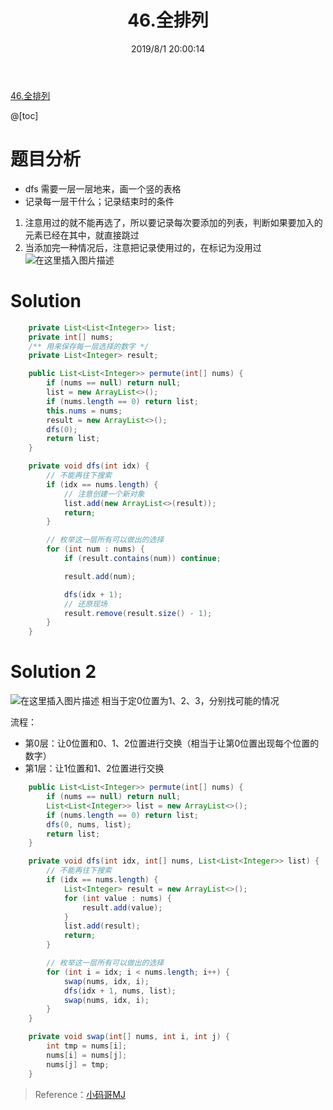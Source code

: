 ﻿---
title: 46.全排列
categories:
- DSA
- Algorithm
- LeetCode
date: 2019/8/1 20:00:14
updated: 2020/12/10 12:00:14
---

[46.全排列](https://leetcode-cn.com/problems/permutations/)

@[toc]

# 题目分析

- dfs 需要一层一层地来，画一个竖的表格
- 记录每一层干什么；记录结束时的条件

 1. 注意用过的就不能再选了，所以要记录每次要添加的列表，判断如果要加入的元素已经在其中，就直接跳过
 2. 当添加完一种情况后，注意把记录使用过的，在标记为没用过
![在这里插入图片描述](https://gitee.com/gaoyi-ai/image-bed/raw/master/images/20200508185446680.png)

# Solution

```java
    private List<List<Integer>> list;
    private int[] nums;
    /** 用来保存每一层选择的数字 */
    private List<Integer> result;

    public List<List<Integer>> permute(int[] nums) {
        if (nums == null) return null;
        list = new ArrayList<>();
        if (nums.length == 0) return list;
        this.nums = nums;
        result = new ArrayList<>();
        dfs(0);
        return list;
    }

    private void dfs(int idx) {
        // 不能再往下搜索
        if (idx == nums.length) {
            // 注意创建一个新对象
            list.add(new ArrayList<>(result));
            return;
        }

        // 枚举这一层所有可以做出的选择
        for (int num : nums) {
            if (result.contains(num)) continue;

            result.add(num);

            dfs(idx + 1);
		    // 还原现场
            result.remove(result.size() - 1);
        }
    }
```

# Solution 2
![在这里插入图片描述](https://gitee.com/gaoyi-ai/image-bed/raw/master/images/20200508190108464.png)
相当于定0位置为1、2、3，分别找可能的情况

流程：
 - 第0层：让0位置和0、1、2位置进行交换（相当于让第0位置出现每个位置的数字）
 - 第1层：让1位置和1、2位置进行交换

```java
    public List<List<Integer>> permute(int[] nums) {
        if (nums == null) return null;
        List<List<Integer>> list = new ArrayList<>();
        if (nums.length == 0) return list;
        dfs(0, nums, list);
        return list;
    }

    private void dfs(int idx, int[] nums, List<List<Integer>> list) {
        // 不能再往下搜索
        if (idx == nums.length) {
            List<Integer> result = new ArrayList<>();
            for (int value : nums) {
                result.add(value);
            }
            list.add(result);
            return;
        }

        // 枚举这一层所有可以做出的选择
        for (int i = idx; i < nums.length; i++) {
            swap(nums, idx, i);
            dfs(idx + 1, nums, list);
            swap(nums, idx, i);
        }
    }

    private void swap(int[] nums, int i, int j) {
        int tmp = nums[i];
        nums[i] = nums[j];
        nums[j] = tmp;
    }
```



> Reference：[小码哥MJ](https://space.bilibili.com/325538782/)
